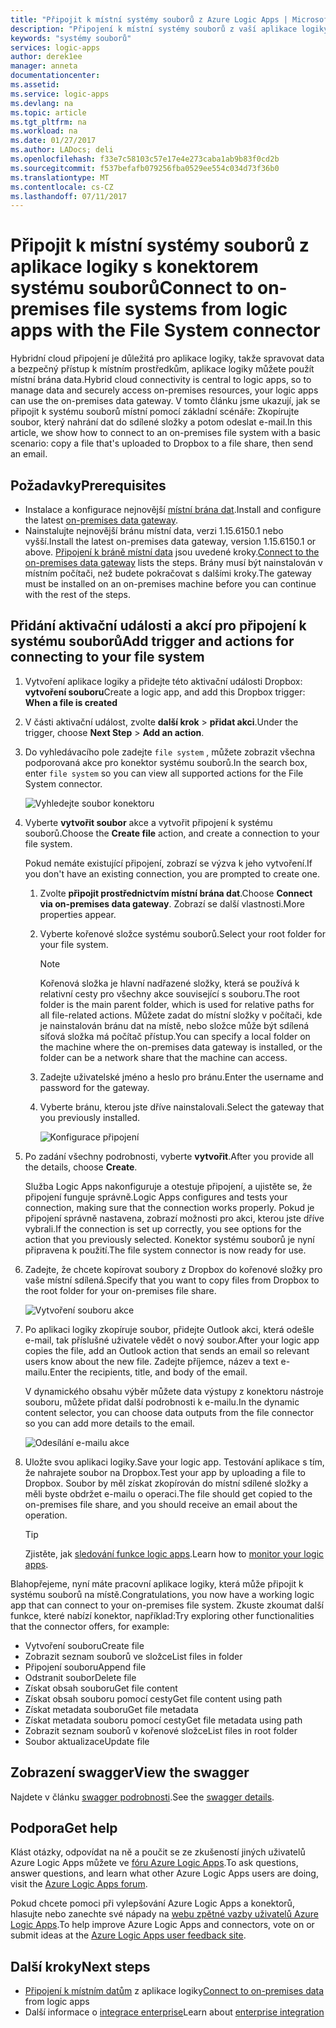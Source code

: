 ```yaml
---
title: "Připojit k místní systémy souborů z Azure Logic Apps | Microsoft Docs"
description: "Připojení k místní systémy souborů z vaší aplikace logiky pracovního postupu prostřednictvím místní brána dat a konektor systému souborů"
keywords: "systémy souborů"
services: logic-apps
author: derek1ee
manager: anneta
documentationcenter: 
ms.assetid: 
ms.service: logic-apps
ms.devlang: na
ms.topic: article
ms.tgt_pltfrm: na
ms.workload: na
ms.date: 01/27/2017
ms.author: LADocs; deli
ms.openlocfilehash: f33e7c58103c57e17e4e273caba1ab9b83f0cd2b
ms.sourcegitcommit: f537befafb079256fba0529ee554c034d73f36b0
ms.translationtype: MT
ms.contentlocale: cs-CZ
ms.lasthandoff: 07/11/2017
---
```

# <a name="connect-to-on-premises-file-systems-from-logic-apps-with-the-file-system-connector"></a><span data-ttu-id="101b9-104">Připojit k místní systémy souborů z aplikace logiky s konektorem systému souborů</span><span class="sxs-lookup"><span data-stu-id="101b9-104">Connect to on-premises file systems from logic apps with the File System connector</span></span>

<span data-ttu-id="101b9-105">Hybridní cloud připojení je důležitá pro aplikace logiky, takže spravovat data a bezpečný přístup k místním prostředkům, aplikace logiky můžete použít místní brána data.</span><span class="sxs-lookup"><span data-stu-id="101b9-105">Hybrid cloud connectivity is central to logic apps, so to manage data and securely access on-premises resources, your logic apps can use the on-premises data gateway.</span></span> <span data-ttu-id="101b9-106">V tomto článku jsme ukazují, jak se připojit k systému souborů místní pomocí základní scénáře: Zkopírujte soubor, který nahrání dat do sdílené složky a potom odeslat e-mail.</span><span class="sxs-lookup"><span data-stu-id="101b9-106">In this article, we show how to connect to an on-premises file system with a basic scenario: copy a file that's uploaded to Dropbox to a file share, then send an email.</span></span>

## <a name="prerequisites"></a><span data-ttu-id="101b9-107">Požadavky</span><span class="sxs-lookup"><span data-stu-id="101b9-107">Prerequisites</span></span>

- <span data-ttu-id="101b9-108">Instalace a konfigurace nejnovější [místní brána dat](https://www.microsoft.com/download/details.aspx?id=53127).</span><span class="sxs-lookup"><span data-stu-id="101b9-108">Install and configure the latest [on-premises data gateway](https://www.microsoft.com/download/details.aspx?id=53127).</span></span>
- <span data-ttu-id="101b9-109">Nainstalujte nejnovější bránu místní data, verzi 1.15.6150.1 nebo vyšší.</span><span class="sxs-lookup"><span data-stu-id="101b9-109">Install the latest on-premises data gateway, version 1.15.6150.1 or above.</span></span> <span data-ttu-id="101b9-110">[Připojení k bráně místní data](http://aka.ms/logicapps-gateway) jsou uvedené kroky.</span><span class="sxs-lookup"><span data-stu-id="101b9-110">[Connect to the on-premises data gateway](http://aka.ms/logicapps-gateway) lists the steps.</span></span> <span data-ttu-id="101b9-111">Brány musí být nainstalován v místním počítači, než budete pokračovat s dalšími kroky.</span><span class="sxs-lookup"><span data-stu-id="101b9-111">The gateway must be installed on an on-premises machine before you can continue with the rest of the steps.</span></span>

## <a name="add-trigger-and-actions-for-connecting-to-your-file-system"></a><span data-ttu-id="101b9-112">Přidání aktivační události a akcí pro připojení k systému souborů</span><span class="sxs-lookup"><span data-stu-id="101b9-112">Add trigger and actions for connecting to your file system</span></span>

1. <span data-ttu-id="101b9-113">Vytvoření aplikace logiky a přidejte této aktivační události Dropbox: **vytvoření souboru**</span><span class="sxs-lookup"><span data-stu-id="101b9-113">Create a logic app, and add this Dropbox trigger: **When a file is created**</span></span> 
2. <span data-ttu-id="101b9-114">V části aktivační událost, zvolte **další krok** > **přidat akci**.</span><span class="sxs-lookup"><span data-stu-id="101b9-114">Under the trigger, choose **Next Step** > **Add an action**.</span></span> 
3. <span data-ttu-id="101b9-115">Do vyhledávacího pole zadejte `file system` , můžete zobrazit všechna podporovaná akce pro konektor systému souborů.</span><span class="sxs-lookup"><span data-stu-id="101b9-115">In the search box, enter `file system` so you can view all supported actions for the File System connector.</span></span>

   ![Vyhledejte soubor konektoru](media/logic-apps-using-file-connector/search-file-connector.png)

2. <span data-ttu-id="101b9-117">Vyberte **vytvořit soubor** akce a vytvořit připojení k systému souborů.</span><span class="sxs-lookup"><span data-stu-id="101b9-117">Choose the **Create file** action, and create a connection to your file system.</span></span>

   <span data-ttu-id="101b9-118">Pokud nemáte existující připojení, zobrazí se výzva k jeho vytvoření.</span><span class="sxs-lookup"><span data-stu-id="101b9-118">If you don't have an existing connection, you are prompted to create one.</span></span>

   1. <span data-ttu-id="101b9-119">Zvolte **připojit prostřednictvím místní brána dat**.</span><span class="sxs-lookup"><span data-stu-id="101b9-119">Choose **Connect via on-premises data gateway**.</span></span> <span data-ttu-id="101b9-120">Zobrazí se další vlastnosti.</span><span class="sxs-lookup"><span data-stu-id="101b9-120">More properties appear.</span></span>
   2. <span data-ttu-id="101b9-121">Vyberte kořenové složce systému souborů.</span><span class="sxs-lookup"><span data-stu-id="101b9-121">Select your root folder for your file system.</span></span>
      
       > [!NOTE]
       > <span data-ttu-id="101b9-122">Kořenová složka je hlavní nadřazené složky, která se používá k relativní cesty pro všechny akce související s souboru.</span><span class="sxs-lookup"><span data-stu-id="101b9-122">The root folder is the main parent folder, which is used for relative paths for all file-related actions.</span></span> <span data-ttu-id="101b9-123">Můžete zadat do místní složky v počítači, kde je nainstalován bránu dat na místě, nebo složce může být sdílená síťová složka má počítač přístup.</span><span class="sxs-lookup"><span data-stu-id="101b9-123">You can specify a local folder on the machine where the on-premises data gateway is installed, or the folder can be a network share that the machine can access.</span></span>

   3. <span data-ttu-id="101b9-124">Zadejte uživatelské jméno a heslo pro bránu.</span><span class="sxs-lookup"><span data-stu-id="101b9-124">Enter the username and password for the gateway.</span></span>
   4. <span data-ttu-id="101b9-125">Vyberte bránu, kterou jste dříve nainstalovali.</span><span class="sxs-lookup"><span data-stu-id="101b9-125">Select the gateway that you previously installed.</span></span>

       ![Konfigurace připojení](media/logic-apps-using-file-connector/create-file.png)

3. <span data-ttu-id="101b9-127">Po zadání všechny podrobnosti, vyberte **vytvořit**.</span><span class="sxs-lookup"><span data-stu-id="101b9-127">After you provide all the details, choose **Create**.</span></span> 

   <span data-ttu-id="101b9-128">Služba Logic Apps nakonfiguruje a otestuje připojení, a ujistěte se, že připojení funguje správně.</span><span class="sxs-lookup"><span data-stu-id="101b9-128">Logic Apps configures and tests your connection, making sure that the connection works properly.</span></span> 
   <span data-ttu-id="101b9-129">Pokud je připojení správně nastavena, zobrazí možnosti pro akci, kterou jste dříve vybrali.</span><span class="sxs-lookup"><span data-stu-id="101b9-129">If the connection is set up correctly, you see options for the action that you previously selected.</span></span> 
   <span data-ttu-id="101b9-130">Konektor systému souborů je nyní připravena k použití.</span><span class="sxs-lookup"><span data-stu-id="101b9-130">The file system connector is now ready for use.</span></span>

4. <span data-ttu-id="101b9-131">Zadejte, že chcete kopírovat soubory z Dropbox do kořenové složky pro vaše místní sdílená.</span><span class="sxs-lookup"><span data-stu-id="101b9-131">Specify that you want to copy files from Dropbox to the root folder for your on-premises file share.</span></span>

   ![Vytvoření souboru akce](media/logic-apps-using-file-connector/create-file-filled.png)

5. <span data-ttu-id="101b9-133">Po aplikaci logiky zkopíruje soubor, přidejte Outlook akci, která odešle e-mail, tak příslušné uživatele vědět o nový soubor.</span><span class="sxs-lookup"><span data-stu-id="101b9-133">After your logic app copies the file, add an Outlook action that sends an email so relevant users know about the new file.</span></span> <span data-ttu-id="101b9-134">Zadejte příjemce, název a text e-mailu.</span><span class="sxs-lookup"><span data-stu-id="101b9-134">Enter the recipients, title, and body of the email.</span></span> 

   <span data-ttu-id="101b9-135">V dynamického obsahu výběr můžete data výstupy z konektoru nástroje souboru, můžete přidat další podrobnosti k e-mailu.</span><span class="sxs-lookup"><span data-stu-id="101b9-135">In the dynamic content selector, you can choose data outputs from the file connector so you can add more details to the email.</span></span>

   ![Odesílání e-mailu akce](media/logic-apps-using-file-connector/send-email.png)

6. <span data-ttu-id="101b9-137">Uložte svou aplikaci logiky.</span><span class="sxs-lookup"><span data-stu-id="101b9-137">Save your logic app.</span></span> <span data-ttu-id="101b9-138">Testování aplikace s tím, že nahrajete soubor na Dropbox.</span><span class="sxs-lookup"><span data-stu-id="101b9-138">Test your app by uploading a file to Dropbox.</span></span> <span data-ttu-id="101b9-139">Soubor by měl získat zkopírován do místní sdílené složky a měli byste obdržet e-mailu o operaci.</span><span class="sxs-lookup"><span data-stu-id="101b9-139">The file should get copied to the on-premises file share, and you should receive an email about the operation.</span></span>

   > [!TIP] 
   > <span data-ttu-id="101b9-140">Zjistěte, jak [sledování funkce logic apps](../logic-apps/logic-apps-monitor-your-logic-apps.md).</span><span class="sxs-lookup"><span data-stu-id="101b9-140">Learn how to [monitor your logic apps](../logic-apps/logic-apps-monitor-your-logic-apps.md).</span></span>

<span data-ttu-id="101b9-141">Blahopřejeme, nyní máte pracovní aplikace logiky, která může připojit k systému souborů na místě.</span><span class="sxs-lookup"><span data-stu-id="101b9-141">Congratulations, you now have a working logic app that can connect to your on-premises file system.</span></span> <span data-ttu-id="101b9-142">Zkuste zkoumat další funkce, které nabízí konektor, například:</span><span class="sxs-lookup"><span data-stu-id="101b9-142">Try exploring other functionalities that the connector offers, for example:</span></span>

- <span data-ttu-id="101b9-143">Vytvoření souboru</span><span class="sxs-lookup"><span data-stu-id="101b9-143">Create file</span></span>
- <span data-ttu-id="101b9-144">Zobrazit seznam souborů ve složce</span><span class="sxs-lookup"><span data-stu-id="101b9-144">List files in folder</span></span>
- <span data-ttu-id="101b9-145">Připojení souboru</span><span class="sxs-lookup"><span data-stu-id="101b9-145">Append file</span></span>
- <span data-ttu-id="101b9-146">Odstranit soubor</span><span class="sxs-lookup"><span data-stu-id="101b9-146">Delete file</span></span>
- <span data-ttu-id="101b9-147">Získat obsah souboru</span><span class="sxs-lookup"><span data-stu-id="101b9-147">Get file content</span></span>
- <span data-ttu-id="101b9-148">Získat obsah souboru pomocí cesty</span><span class="sxs-lookup"><span data-stu-id="101b9-148">Get file content using path</span></span>
- <span data-ttu-id="101b9-149">Získat metadata souboru</span><span class="sxs-lookup"><span data-stu-id="101b9-149">Get file metadata</span></span>
- <span data-ttu-id="101b9-150">Získat metadata souboru pomocí cesty</span><span class="sxs-lookup"><span data-stu-id="101b9-150">Get file metadata using path</span></span>
- <span data-ttu-id="101b9-151">Zobrazit seznam souborů v kořenové složce</span><span class="sxs-lookup"><span data-stu-id="101b9-151">List files in root folder</span></span>
- <span data-ttu-id="101b9-152">Soubor aktualizace</span><span class="sxs-lookup"><span data-stu-id="101b9-152">Update file</span></span>

## <a name="view-the-swagger"></a><span data-ttu-id="101b9-153">Zobrazení swagger</span><span class="sxs-lookup"><span data-stu-id="101b9-153">View the swagger</span></span>
<span data-ttu-id="101b9-154">Najdete v článku [swagger podrobnosti](/connectors/fileconnector/).</span><span class="sxs-lookup"><span data-stu-id="101b9-154">See the [swagger details](/connectors/fileconnector/).</span></span> 

## <a name="get-help"></a><span data-ttu-id="101b9-155">Podpora</span><span class="sxs-lookup"><span data-stu-id="101b9-155">Get help</span></span>

<span data-ttu-id="101b9-156">Klást otázky, odpovídat na ně a poučit se ze zkušeností jiných uživatelů Azure Logic Apps můžete ve [fóru Azure Logic Apps](https://social.msdn.microsoft.com/Forums/en-US/home?forum=azurelogicapps).</span><span class="sxs-lookup"><span data-stu-id="101b9-156">To ask questions, answer questions, and learn what other Azure Logic Apps users are doing, visit the [Azure Logic Apps forum](https://social.msdn.microsoft.com/Forums/en-US/home?forum=azurelogicapps).</span></span>

<span data-ttu-id="101b9-157">Pokud chcete pomoci při vylepšování Azure Logic Apps a konektorů, hlasujte nebo zanechte své nápady na [webu zpětné vazby uživatelů Azure Logic Apps](http://aka.ms/logicapps-wish).</span><span class="sxs-lookup"><span data-stu-id="101b9-157">To help improve Azure Logic Apps and connectors, vote on or submit ideas at the [Azure Logic Apps user feedback site](http://aka.ms/logicapps-wish).</span></span>

## <a name="next-steps"></a><span data-ttu-id="101b9-158">Další kroky</span><span class="sxs-lookup"><span data-stu-id="101b9-158">Next steps</span></span>

- <span data-ttu-id="101b9-159">[Připojení k místním datům](../logic-apps/logic-apps-gateway-connection.md) z aplikace logiky</span><span class="sxs-lookup"><span data-stu-id="101b9-159">[Connect to on-premises data](../logic-apps/logic-apps-gateway-connection.md) from logic apps</span></span>
- <span data-ttu-id="101b9-160">Další informace o [integrace enterprise](../logic-apps/logic-apps-enterprise-integration-overview.md)</span><span class="sxs-lookup"><span data-stu-id="101b9-160">Learn about [enterprise integration](../logic-apps/logic-apps-enterprise-integration-overview.md)</span></span>
